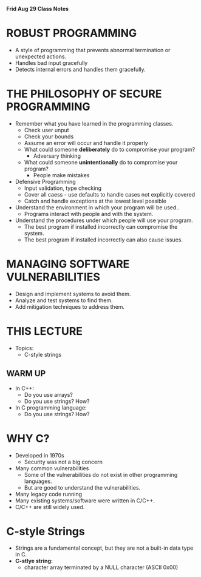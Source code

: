 __**Frid Aug 29 Class Notes**__

# ROBUST PROGRAMMING
- A style of programming that prevents abnormal termination or unexpected actions.
- Handles bad input gracefully
- Detects internal errors and handles them gracefully.

# THE PHILOSOPHY OF SECURE PROGRAMMING
- Remember what you have learned in the programming classes.
  - Check user unput
  - Check your bounds
  - Assume an error will occur and handle it properly
  - What could someone **deliberately** do to compromise your program?
    - Adversary thinking
  - What could someone **unintentionally** do to compromise your program?
    - People make mistakes
- Defensive Programming
  - Input validation, type checking
  - Cover all caess - use defaults to handle cases not explicitly covered
  - Catch and handle exceptions at the lowest level possible
- Understand the environment in which your program will be used..
  - Programs interact with people and with the system.
- Understand the procedures under which people will use your program.
  - The best program if installed incorrectly can compromise the system.
  - The best program if installed incorrectly can also cause issues.

# MANAGING SOFTWARE VULNERABILITIES
- Design and implement systems to avoid them.
- Analyze and test systems to find them.
- Add mitigation techniques to address them.
# **THIS LECTURE**
- Topics:
  - C-style strings

## **WARM UP**
- In C++:
  - Do you use arrays?
  - Do you use strings? How?
- In C programming language:
  - Do you use strings? How?

# WHY C?
- Developed in 1970s
  - Security was not a big concern
- Many common vulnerabilities
  - Some of the vulnerabilities do not exist in other programming languages.
  - But are good to understand the vulnerabilities.
- Many legacy code running
- Many existing systems/software were written in C/C++.
- C/C++ are still widely used.

# C-style Strings
- Strings are a fundamental concept, but they are not a built-in data type in C.
- **C-stlye string:**
  - character array terminated by a NULL character (ASCII 0x00)

# 